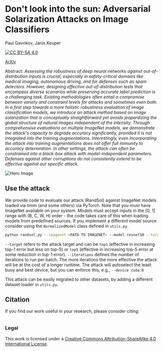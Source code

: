 # Don't look into the sun: Adversarial Solarization Attacks on Image Classifiers
Paul Gavrikov, Janis Keuper

[![CC BY-SA 4.0][cc-by-sa-shield]][cc-by-sa]

<!-- Presented at: [Conference] -->

<!-- [Paper]() | -->
[ArXiv]() 
<!-- Presented at: | [HQ Poster]() | [Talk]() -->


Abstract: *Assessing the robustness of deep neural networks against out-of-distribution inputs is crucial, especially in safety-critical domains like medical imaging, autonomous driving, and for defenses such as spam detectors. However, designing effective out-of-distribution tests that encompass diverse scenarios while preserving accurate label prediction is a challenging task. Existing methodologies often entail a compromise between variety and constraint levels for attacks and sometimes even both. In a first step towards a more holistic robustness evaluation of image classification models, we introduce an attack method based on image solarization that is conceptually straightforward yet avoids jeopardizing the global structure of natural images independent of the intensity. Through comprehensive evaluations on multiple ImageNet models, we demonstrate the attack's capacity to degrade accuracy significantly, provided it is not integrated into the training augmentations. Interestingly, even incorporating the attack into training augmentations does not offer full immunity to accuracy deterioration. In other settings, the attack can often be constrained into a black-box attack with model-independent parameters. Defenses against other corruptions do not consistently extend to be effective against our specific attack.*


[cc-by-sa]: http://creativecommons.org/licenses/by-sa/4.0/
[cc-by-sa-image]: https://licensebuttons.net/l/by-sa/4.0/88x31.png
[cc-by-sa-shield]: https://img.shields.io/badge/License-CC%20BY--SA%204.0-lightgrey.svg

![Hero Image]()


## Use the attack

We provide code to evaluate our attack (RandSol) against ImageNet models loaded via *timm* (and some others) via PyTorch. Note that you must have ImageNet available on your system. Models must accept inputs in the [0, 1] range with (B, C, W, H) order - the code takes care of this when loading models from predefined sources. If you implement a different model source consider using the `NormalizedModel` class defined in `utils.py`.

```bash
python randsol.py --imagenet <PATH TO IMAGENET> --model resnet50 --target top1 --iterations 10
```
`--target` refers to the attack target and can be `top1` (effective in increasing top-1 error but less on top-5) or `top5` (effective in increasing top-5 error at some reduction in top-1 error).
`--iterations` defines the number of iterations to run per batch. The more iterations the more effective the attack will be at the cost of a longer runtime.
The attack will autoselect the least busy and best device, but you can enforce this, e.g., `--device cuda:0`


This attack can be easily migrated to other datasets, by adding a different dataset loader in `utils.py`.

## Citation 

If you find our work useful in your research, please consider citing:

```

```

### Legal
This work is licensed under a
[Creative Commons Attribution-ShareAlike 4.0 International License][cc-by-sa].
